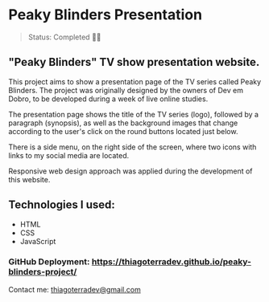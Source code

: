 # Peaky Blinders Presentation

> Status: Completed 🤘🏽

## "Peaky Blinders" TV show presentation website.

This project aims to show a presentation page of the TV series called Peaky Blinders. The project was originally designed by the owners of Dev em Dobro, to be developed during a week of live online studies.

The presentation page shows the title of the TV series (logo), followed by a paragraph (synopsis), as well as the background images that change according to the user's click on the round buttons located just below.

There is a side menu, on the right side of the screen, where two icons with links to my social media are located. 

Responsive web design approach was applied during the development of this website.

## Technologies I used:

* HTML
* CSS
* JavaScript

### GitHub Deployment: https://thiagoterradev.github.io/peaky-blinders-project/

Contact me: thiagoterradev@gmail.com
